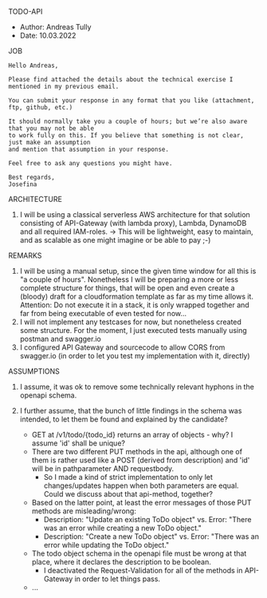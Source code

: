 TODO-API

- Author: Andreas Tully
- Date: 10.03.2022

JOB

```
Hello Andreas,

Please find attached the details about the technical exercise I mentioned in my previous email.

You can submit your response in any format that you like (attachment, ftp, github, etc.)

It should normally take you a couple of hours; but we’re also aware that you may not be able 
to work fully on this. If you believe that something is not clear, just make an assumption 
and mention that assumption in your response.

Feel free to ask any questions you might have.

Best regards,
Josefina
```

ARCHITECTURE

1. I will be using a classical serverless AWS architecture for that solution consisting of API-Gateway (with lambda proxy), Lambda, DynamoDB and all required IAM-roles.
   -> This will be lightweight, easy to maintain, and as scalable as one might imagine or be able to pay ;-)

REMARKS

1. I will be using a manual setup, since the given time window for all this is "a couple of hours". Nonetheless I will be preparing a more or less complete structure for things, that will be open and    even create a (bloody) draft for a cloudformation template as far as my time allows it. Attention: Do not execute it in a stack, it is only wrapped together and far from being executable of even tested for now...
2. I will not implement any testcases for now, but nonetheless created some structure. For the moment, I just executed tests manually using postman and swagger.io
3. I configured API Gateway and sourcecode to allow CORS from swagger.io (in order to let you test my implementation with it, directly)

ASSUMPTIONS

1. I assume, it was ok to remove some technically relevant hyphons in the openapi schema.
2. I further assume, that the bunch of little findings in the schema was intended, to let them be found and explained by the candidate?

   - GET at /v1/todo/{todo_id} returns an array of objects - why? I assume 'id' shall be unique?
   - There are two different PUT methods in the api, although one of them is rather used like a POST (derived from description) and 'id' will be in pathparameter AND requestbody.
     - So I made a kind of strict implementation to only let changes/updates happen when both parameters are equal. Could we discuss about that api-method, together?
   - Based on the latter point, at least the error messages of those PUT methods are misleading/wrong: 
     - Description: "Update an existing ToDo object" vs. Error: "There was an error while creating a new ToDo object."
     - Description: "Create a new ToDo object" vs. Error: "There was an error while updating the ToDo object."
   - The todo object schema in the openapi file must be wrong at that place, where it declares the description to be boolean.
     - I deactivated the Request-Validation for all of the methods in API-Gateway in order to let things pass.
   - ...








